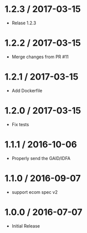 
1.2.3 / 2017-03-15
==================

  * Relase 1.2.3

1.2.2 / 2017-03-15
==================

  * Merge changes from PR #11

1.2.1 / 2017-03-15
==================

  * Add Dockerfile

1.2.0 / 2017-03-15
==================

  * Fix tests

1.1.1 / 2016-10-06
==================

  * Properly send the GAID/IDFA 

1.1.0 / 2016-09-07
==================

  * support ecom spec v2

1.0.0 / 2016-07-07
===================

  * Initial Release
